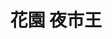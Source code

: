 ---
title: "花園 夜市王"
description: "台南市花園夜市夜市王美食賽事資訊，收錄雞排、蚵仔煎、臭豆腐、甜點等多項排名與店家資訊，帶你探索台南在地美味。"
keywords:
  - 夜市王
  - 花園夜市
  - 台灣美食
  - 台南市美食
custom_css: "/css/events/the-king-of-night-market/vendor-list.css"
type: "the-king-of-night-market"
layout: "vendor-list"
datePublished: "2025-06-02"
dateModified: "2025-06-18"
city: "台南市"
nightMarket: "花園夜市"
---